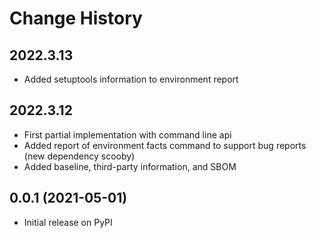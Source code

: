 # Change History

## 2022.3.13

* Added setuptools information to environment report

## 2022.3.12

* First partial implementation with command line api
* Added report of environment facts command to support bug reports (new dependency scooby)
* Added baseline, third-party information, and SBOM

## 0.0.1 (2021-05-01)

* Initial release on PyPI


